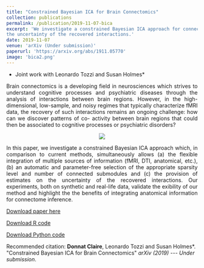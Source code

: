 ```yaml
---
title: "Constrained Bayesian ICA for Brain Connectomics"
collection: publications
permalink: /publication/2019-11-07-bica
excerpt: 'We investigate a constrained Bayesian ICA approach for connectome subnetwork discovery. In comparison to current methods, simultaneously allows (a) the flexible integration of multiple sources of information (fMRI, DTI, anatomical, etc.), (b) an automatic and parameter-free selection of the appropriate sparsity level and number of connected submodules and (c) the provision of estimates on
the uncertainty of the recovered interactions.'
date: 2019-11-07
venue: 'arXiv (Under submission)'
paperurl: 'https://arxiv.org/abs/1911.05770'
image: 'bica2.png'
---
```

* Joint work with Leonardo Tozzi and Susan Holmes*


<p><div style="text-align: justify"> 
Brain connectomics is a developing field in neurosciences which strives to
understand cognitive processes and psychiatric diseases through the analysis of
interactions between brain regions. However, in the high-dimensional, low-sample,
and noisy regimes that typically characterize fMRI data, the recovery of such
interactions remains an ongoing challenge: how can we discover patterns of co-
activity between brain regions that could then be associated to cognitive processes
or psychiatric disorders?
</div></p>


<p align="center">
<img src="http://donnate.github.io/images/bica2.png" />
</p>

<p><div style="text-align: justify"> 
In this paper, we investigate a constrained Bayesian ICA
approach which, in comparison to current methods, simultaneously allows (a) the flexible integration of multiple sources of information (fMRI, DTI, anatomical,
etc.), (b) an automatic and parameter-free selection of the appropriate sparsity
level and number of connected submodules and (c) the provision of estimates on
the uncertainty of the recovered interactions. Our experiments, both on synthetic
and real-life data, validate the 
exibility of our method and highlight the the benefits of integrating anatomical information for connectome inference.
</div></p>

[Download paper here](https://arxiv.org/abs/1911.05770)

[Download R code](https://github.com/donnate/ConstrainedBayesianICA)

[Download Python code](https://github.com/donnate/ConstrainedICA)

Recommended citation: __Donnat Claire__, Leonardo Tozzi and Susan Holmes*. "Constrained Bayesian ICA for Brain Connectomics" <i>arXiv (2019) --- Under submission</i>.
